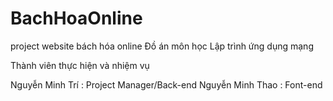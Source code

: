 # BachHoaOnline
project website bách hóa online
Đồ án môn học Lập trình ứng dụng mạng

Thành viên thực hiện và nhiệm vụ

Nguyễn Minh Trí : Project Manager/Back-end
Nguyễn Minh Thao : Font-end
